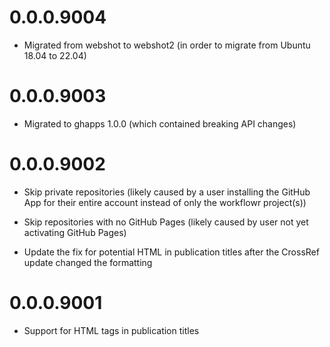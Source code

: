 # 0.0.0.9004

* Migrated from webshot to webshot2 (in order to migrate from Ubuntu 18.04 to
  22.04)

# 0.0.0.9003

* Migrated to ghapps 1.0.0 (which contained breaking API changes)

# 0.0.0.9002

* Skip private repositories (likely caused by a user installing the GitHub App
for their entire account instead of only the workflowr project(s))

* Skip repositories with no GitHub Pages (likely caused by user not yet
activating GitHub Pages)

* Update the fix for potential HTML in publication titles after the CrossRef
update changed the formatting

# 0.0.0.9001

* Support for HTML tags in publication titles
